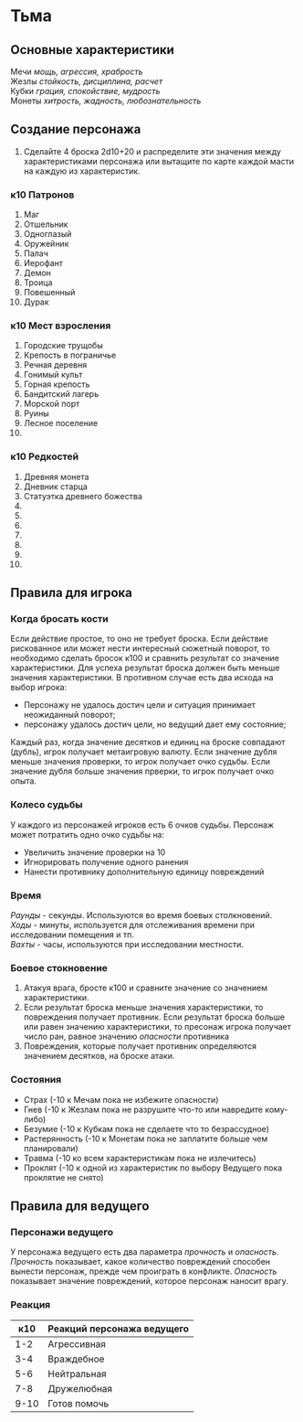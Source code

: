 # Тьма

## Основные характеристики

Мечи *мощь, агрессия, храбрость*  
Жезлы *стойкость, дисциплина, расчет*  
Кубки *грация, спокойствие, мудрость*  
Монеты *хитрость, жадность, любознательность*  

## Создание персонажа

1) Сделайте 4 броска 2d10+20 и распределите эти значения между характеристиками персонажа или вытащите по карте каждой масти на каждую из характеристик.

### к10 Патронов

1.	Маг
2.	Отшельник
3.	Одноглазый
4.	Оружейник
5.	Палач
6.	Иерофант
7.	Демон
8.	Троица
9.  Повешенный
10. Дурак  

### к10	Мест взросления

1.	Городские трущобы
2.	Крепость в пограничье
3.	Речная деревня
4.	Гонимый культ
5.	Горная крепость
6.	Бандитский лагерь
7.	Морской порт
8.	Руины
9.	Лесное поселение
10.	

### к10	Редкостей

1. Древняя монета
2. Дневник старца
3. Статуэтка древнего божества
4. 
5. 
6.  
7. 
8. 
9. 
10. 

## Правила для игрока

### Когда бросать кости

Если действие простое, то оно не требует броска.
Если действие рискованное или может нести интересный сюжетный поворот, то необходимо сделать бросок к100 и сравнить результат со значение характеристики. Для успеха результат броска должен быть меньше значения характеристики. В противном случае есть два исхода на выбор игрока:  

* Персонажу не удалось достич цели и ситуация принимает неожиданный поворот;  
* персонажу удалось достич цели, но ведущий дает ему состояние;

Каждый раз, когда значение десятков и единиц на броске совпадают (дубль), игрок получает метаигровую валюту.
Если значение дубля меньше значения проверки, то игрок получает очко судьбы. Если значение дубля больше значения прверки, то игрок получает очко опыта.  

### Колесо судьбы

У каждого из персонажей игроков есть 6 очков судьбы.
Персонаж может потратить одно очко судьбы на:

* Увеличить значение проверки на 10
* Игнорировать получение одного ранения  
* Нанести противнику дополнительную единицу повреждений

### Время

*Раунды* - секунды. Используются во время боевых столкновений.  
*Ходы* - минуты, используется для отслеживания времени при исследовании помещения и тп.  
*Вахты* - часы, используются при исследовании местности.

### Боевое стокновение

1. Атакуя врага, бросте к100 и сравните значение со значением характеристики.
2. Если результат броска меньше значения характеристики, то повреждения получает противник. Если результат броска больше или равен значению характеристики, то пресонаж игрока получает число ран, равное значению *опасности* противника
3. Повреждения, которые получает противник определяются значением десятков, на броске атаки.

### Состояния

* Страх (-10 к Мечам пока не избежите опасности)
* Гнев (-10 к Жезлам пока не разрушите что-то или навредите кому-либо)
* Безумие (-10 к Кубкам пока не сделаете что то безрассудное)
* Растерянность (-10 к Монетам пока не заплатите больше чем планировали)
* Травма (-10 ко всем характеристикам пока не излечитесь)
* Проклят (-10 к одной из характеристик по выбору Ведущего пока проклятие не снято)

## Правила для ведущего

### Персонажи ведущего

У персонажа ведущего есть два параметра *прочность* и *опасность*.
*Прочность* показывает, какое количество повреждений способен вынести персонаж, прежде чем проиграть в конфликте.
*Опасность* показывает значение повреждений, которое персонаж наносит врагу.

### Реакция

к10|Реакций персонажа ведущего
---|------
1-2|Агрессивная
3-4|Враждебное
5-6|Нейтральная
7-8|Дружелюбная
9-10|Готов помочь

